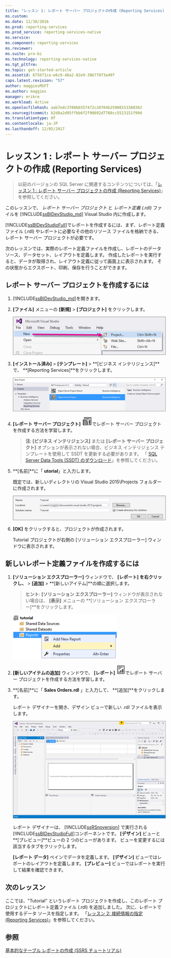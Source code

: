 ```yaml
---
title: "レッスン 1: レポート サーバー プロジェクトの作成 (Reporting Services) | Microsoft Docs"
ms.custom: 
ms.date: 11/30/2016
ms.prod: reporting-services
ms.prod_service: reporting-services-native
ms.service: 
ms.component: reporting-services
ms.reviewer: 
ms.suite: pro-bi
ms.technology: reporting-services-native
ms.tgt_pltfrm: 
ms.topic: get-started-article
ms.assetid: 675671ca-e6c9-48a2-82e9-386778f3a49f
caps.latest.revision: "57"
author: maggiesMSFT
ms.author: maggies
manager: erikre
ms.workload: Active
ms.openlocfilehash: aab7edc3f88b0357472c20704b25900153380382
ms.sourcegitcommit: b2d8a2d95ffbb6f2f98692d7760cc5523151f99d
ms.translationtype: HT
ms.contentlocale: ja-JP
ms.lasthandoff: 12/05/2017
---
```

# <a name="lesson-1-creating-a-report-server-project-reporting-services"></a>レッスン 1 : レポート サーバー プロジェクトの作成 (Reporting Services)

 > 以前のバージョンの SQL Server に関連するコンテンツについては、「[レッスン 1 : レポート サーバー プロジェクトの作成 (Reporting Services)](https://msdn.microsoft.com/en-US/library/ms167559(SQL.120).aspx)」を参照してください。

このレッスンで、 *レポート サーバー プロジェクト* と *レポート定義 (.rdl)* ファイルを [!INCLUDE[ssBIDevStudio_md](../includes/ssbidevstudio-md.md)] Visual Studio 内に作成します。 

[!INCLUDE[ssBIDevStudioFull](../includes/ssbidevstudiofull-md.md)]でレポートを作成するには、まず、レポート定義ファイル (.rdl) やレポートに必要なその他のリソース ファイルを格納できる、レポート サーバー プロジェクトが必要です。 

次のレッスンでは、実際のレポート定義ファイルを作成し、レポートのデータ ソース、データセット、レイアウトを定義します。 作成したレポートを実行すると、データが取得され、レイアウト定義に従って画面上に表示されます。 その状態からエクスポート、印刷、保存を行うことができます。  
  
  
  
## <a name="to-create-a-report-server-project"></a>レポート サーバー プロジェクトを作成するには  
  
1.  [!INCLUDE[ssBIDevStudio_md](../includes/ssbidevstudio-md.md)]を開きます。  
  
2.  **[ファイル]** メニューの **[新規]**  > **[プロジェクト]** をクリックします。  

    ![ssrs-ssdt-file-01-new-project](../reporting-services/media/ssrs-ssdt-file-01-new-project.png)
  
3.  **[インストール済み]** > **[テンプレート]** > **[ビジネス インテリジェンス]**で、 **[Reporting Services]**をクリックします。

    ![ssrs-ssdt-01-new-rs-project](../reporting-services/media/ssrs-ssdt-01-new-rs-project.png)

5. **[レポート サーバー プロジェクト]** ![ssrs_ssdt_report_server_project](../reporting-services/media/ssrs-ssdt-report-server-project.png)でレポート サーバー プロジェクトを作成する方法を学習します。 

   >**注**: **[ビジネス インテリジェンス]** または **[レポート サーバー プロジェクト]** オプションが表示されない場合、ビジネス インテリジェンス テンプレートを使用して SSDT を更新する必要があります。 「 [SQL Server Data Tools (SSDT) のダウンロード](../ssdt/download-sql-server-data-tools-ssdt.md)」を参照してください。  
  
5.  **[名前]**に「 **utorial**」と入力します。  

    既定では、新しいディレクトリの Visual Studio 2015\Projects フォルダーに作成されます。
    
    ![ssrs-ssdt-01-solution-location](../reporting-services/media/ssrs-ssdt-01-solution-location.png)
  
6.  **[OK]** をクリックすると、プロジェクトが作成されます。  
  
    Tutorial プロジェクトが右側の [ソリューション エクスプローラー] ウィンドウに表示されます。  
  
## <a name="to-create-a-new-report-definition-file"></a>新しいレポート定義ファイルを作成するには  
  
1.  **[ソリューション エクスプローラー]** ウィンドウで、 **[レポート] を右クリックし、** > **[追加]** > **[新しいアイテム]**の順に選択します。 

    >**ヒント**: **[ソリューション エクスプローラー]** ウィンドウが表示されない場合は、 **[表示]** メニューの **[ソリューション エクスプローラー]**をクリックします。 

    ![ssrs_ssdt_add_report](../reporting-services/media/ssrs-ssdt-add-report.png)
  
2.  **[新しいアイテムの追加]** ウィンドウで、 **[レポート]** ![ssrs_ssdt_report](../reporting-services/media/ssrs-ssdt-report.png)でレポート サーバー プロジェクトを作成する方法を学習します。  
  
3.  **[名前]**に「 **Sales Orders.rdl** 」と入力して、 **[追加]**をクリックします。  
  
    レポート デザイナーを開き、デザイン ビューで新しい .rdl ファイルを表示します。  
    
    ![ssrs-ssdt-01-new-report-designer](../reporting-services/media/ssrs-ssdt-01-new-report-designer.png)
  
     レポート デザイナーは、 [!INCLUDE[ssRSnoversion](../includes/ssrsnoversion-md.md)] で実行される [!INCLUDE[ssBIDevStudioFull](../includes/ssbidevstudiofull-md.md)]コンポーネントです。 **[デザイン]** ビューと **[プレビュー]**ビューの 2 つのビューがあります。 ビューを変更するには該当するタブをクリックします。  
  
    **[レポート データ]** ペインでデータを定義します。 **[デザイン]** ビューではレポートのレイアウトを定義します。 **[プレビュー]** ビューではレポートを実行して結果を確認できます。  
  
## <a name="next-lesson"></a>次のレッスン  
ここでは、"Tutorial" というレポート プロジェクトを作成し、このレポート プロジェクトにレポート定義ファイル (.rdl) を追加しました。 次に、レポートで使用するデータ ソースを指定します。 「[レッスン 2: 接続情報の指定 &#40;Reporting Services&#41;](../reporting-services/lesson-2-specifying-connection-information-reporting-services.md)」を参照してください。  
  
## <a name="see-also"></a>参照  
[基本的なテーブル レポートの作成 (SSRS チュートリアル)](../reporting-services/create-a-basic-table-report-ssrs-tutorial.md)  
  

